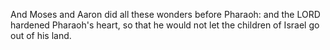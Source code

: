 And Moses and Aaron did all these wonders before Pharaoh: and the LORD hardened Pharaoh's heart, so that he would not let the children of Israel go out of his land.
